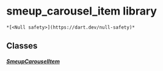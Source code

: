 


# smeup_carousel_item library






    *[<Null safety>](https://dart.dev/null-safety)*





## Classes

##### [SmeupCarouselItem](../smeup_widgets_smeup_carousel_item/SmeupCarouselItem-class.md)



 















